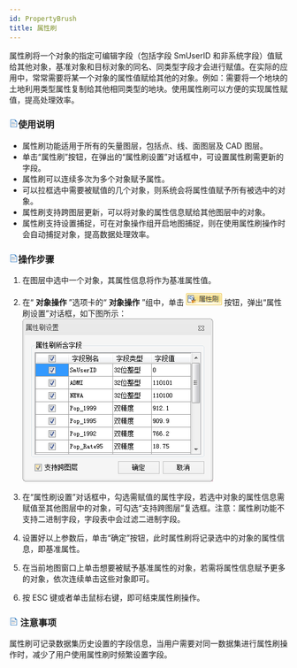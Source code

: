 ```yaml
---
id: PropertyBrush
title: 属性刷  
---  
```

属性刷将一个对象的指定可编辑字段（包括字段 SmUserID
和非系统字段）值赋给其他对象，基准对象和目标对象的同名、同类型字段才会进行赋值。在实际的应用中，常常需要将某一个对象的属性值赋给其他的对象。例如：需要将一个地块的土地利用类型属性复制给其他相同类型的地块。使用属性刷可以方便的实现属性赋值，提高处理效率。

### ![](../../../img/read.gif)使用说明

  * 属性刷功能适用于所有的矢量图层，包括点、线、面图层及 CAD 图层。
  * 单击“属性刷”按钮，在弹出的“属性刷设置”对话框中，可设置属性刷需更新的字段。
  * 属性刷可以连续多次为多个对象赋予属性。
  * 可以拉框选中需要被赋值的几个对象，则系统会将属性值赋予所有被选中的对象。
  * 属性刷支持跨图层更新，可以将对象的属性信息赋给其他图层中的对象。
  * 属性刷支持设置捕捉，可在对象操作组开启地图捕捉，则在使用属性刷操作时会自动捕捉对象，提高数据处理效率。

### ![](../../../img/read.gif)操作步骤

  1. 在图层中选中一个对象，其属性信息将作为基准属性值。
  2. 在“ **对象操作** ”选项卡的“ **对象操作** ”组中，单击 ![](img/PropertyBrushIco.png) 按钮，弹出“属性刷设置”对话框，如下图所示：    
  ![](img/PropertyBrushDia.png)  

  3. 在“属性刷设置”对话框中，勾选需赋值的属性字段，若选中对象的属性信息需赋值至其他图层中的对象，可勾选“支持跨图层”复选框。注意：属性刷功能不支持二进制字段，字段表中会过滤二进制字段。
  4. 设置好以上参数后，单击“确定”按钮，此时属性刷将记录选中的对象的属性信息，即基准属性。
  5. 在当前地图窗口上单击想要被赋予基准属性的对象，若需将属性信息赋予更多的对象，依次连续单击这些对象即可。
  6. 按 ESC 键或者单击鼠标右键，即可结束属性刷操作。

### ![](../../../img/read.gif) 注意事项

属性刷可记录数据集历史设置的字段信息，当用户需要对同一数据集进行属性刷操作时，减少了用户使用属性刷时频繁设置字段。

  



